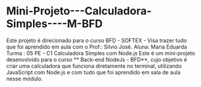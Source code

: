 # Mini-Projeto---Calculadora-Simples----M-BFD
Este projeto é direcionado para o curso BFD - SOFTEX - Visa trazer tudo que foi aprendido em aula com o Prof.: Silvio José. Aluna: Maria Eduarda Turma : 05 PE - C1  Calculadora Simples com Node.js  Este é um mini-projeto desenvolvido para o curso ** Back-end NodeJs - BFD**, cujo objetivo é criar uma calculadora que funciona diretamente no terminal, utilizando JavaScript com Node.js e com tudo que foi aprendido em sala de aula nesse módulo.
